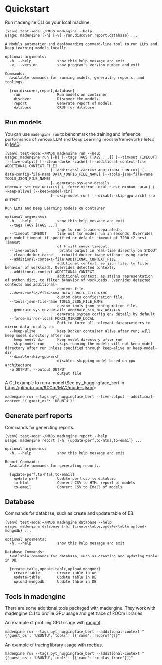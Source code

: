 # Quickstart

Run madengine CLI on your local machine.

```shell
(venv) test-node:~/MAD$ madengine --help
usage: madengine [-h] [-v] {run,discover,report,database} ...

A Models automation and dashboarding command-line tool to run LLMs and Deep Learning models locally.

optional arguments:
  -h, --help            show this help message and exit
  -v, --version         show program's version number and exit

Commands:
  Available commands for running models, generating reports, and toolings.

  {run,discover,report,database}
    run                 Run models on container
    discover            Discover the models.
    report              Generate report of models
    database            CRUD for database
```

## Run models

You can use `madengine run` to benchmark the training and inference performance of various LLM and Deep Learning models/frameworks listed in [MAD](https://github.com/ROCm/MAD).

```shell
(venv) test-node:~/MAD$ madengine run --help
usage: madengine run [-h] [--tags TAGS [TAGS ...]] [--timeout TIMEOUT] [--live-output] [--clean-docker-cache] [--additional-context-file ADDITIONAL_CONTEXT_FILE]
                     [--additional-context ADDITIONAL_CONTEXT] [--data-config-file-name DATA_CONFIG_FILE_NAME] [--tools-json-file-name TOOLS_JSON_FILE_NAME]
                     [--generate-sys-env-details GENERATE_SYS_ENV_DETAILS] [--force-mirror-local FORCE_MIRROR_LOCAL] [--keep-alive] [--keep-model-dir]
                     [--skip-model-run] [--disable-skip-gpu-arch] [-o OUTPUT]

Run LLMs and Deep Learning models on container

optional arguments:
  -h, --help            show this help message and exit
  --tags TAGS [TAGS ...]
                        tags to run (space-separated).
  --timeout TIMEOUT     time out for model run in seconds; Overrides per-model timeout if specified or default timeout of 7200 (2 hrs). Timeout
                        of 0 will never timeout.
  --live-output          prints output in real-time directly on STDOUT
  --clean-docker-cache    rebuild docker image without using cache
  --additional-context-file ADDITIONAL_CONTEXT_FILE
                        additional context, as json file, to filter behavior of workloads. Overrides detected contexts.
  --additional-context ADDITIONAL_CONTEXT
                        additional context, as string representation of python dict, to filter behavior of workloads. Overrides detected contexts and additional-
                        context-file.
  --data-config-file-name DATA_CONFIG_FILE_NAME
                        custom data configuration file.
  --tools-json-file-name TOOLS_JSON_FILE_NAME
                        custom tools json configuration file.
  --generate-sys-env-details GENERATE_SYS_ENV_DETAILS
                        generate system config env details by default
  --force-mirror-local FORCE_MIRROR_LOCAL
                        Path to force all relevant dataproviders to mirror data locally on.
  --keep-alive          keep Docker container alive after run; will keep model directory after run
  --keep-model-dir      keep model directory after run
  --skip-model-run      skips running the model; will not keep model directory after run unless specified through keep-alive or keep-model-dir
  --disable-skip-gpu-arch
                        disables skipping model based on gpu architecture
  -o OUTPUT, --output OUTPUT
                        output file
```

A CLI example to run a model (See pyt_huggingface_bert in https://github.com/ROCm/MAD/models.json):

```shell
madengine run --tags pyt_huggingface_bert --live-output --additional-context "{'guest_os': 'UBUNTU'}"
```

## Generate perf reports

Commands for generating reports.

```shell
(venv) test-node:~/MAD$ madengine report --help
usage: madengine report [-h] {update-perf,to-html,to-email} ...

optional arguments:
  -h, --help            show this help message and exit

Report Commands:
  Available commands for generating reports.

  {update-perf,to-html,to-email}
    update-perf         Update perf.csv to database
    to-html             Convert CSV to HTML report of models
    to-email            Convert CSV to Email of models
```

## Database

Commands for database, such as create and update table of DB.

```shell
(venv) test-node:~/MAD$ madengine database --help
usage: madengine database [-h] {create-table,update-table,upload-mongodb} ...

optional arguments:
  -h, --help            show this help message and exit

Database Commands:
  Available commands for database, such as creating and updating table in DB.

  {create-table,update-table,upload-mongodb}
    create-table        Create table in DB
    update-table        Update table in DB
    upload-mongodb      Update table in DB
```

## Tools in madengine

There are some additional tools packaged with madengine. They work with madengine CLI to profile GPU usage and get trace of ROCm libraries.

An example of profiling GPU usage with [rocprof](https://rocm.docs.amd.com/projects/rocprofiler/en/latest/).

```shell
madengine run --tags pyt_huggingface_bert --additional-context "{'guest_os': 'UBUNTU','tools': [{'name':'rocprof'}]}"
```

An example of tracing library usage with [rocblas](https://rocm.docs.amd.com/projects/rocBLAS/en/latest/reference/logging.html).

```shell
madengine run --tags pyt_huggingface_bert --additional-context "{'guest_os': 'UBUNTU','tools': [{'name':'rocblas_trace'}]}"
```